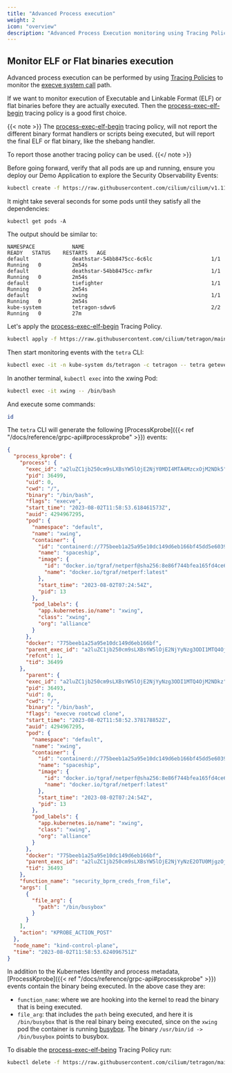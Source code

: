```yaml
---
title: "Advanced Process execution"
weight: 2
icon: "overview"
description: "Advanced Process Execution monitoring using Tracing Policies"
---
```


## Monitor ELF or Flat binaries execution

Advanced process execution can be performed by using [Tracing Policies](/docs/concepts/tracing-policy) to monitor
the [execve system call](https://man7.org/linux/man-pages/man2/execve.2.html) path.

If we want to monitor execution of Executable and Linkable Format (ELF) or flat binaries
before they are actually executed. Then the [process-exec-elf-begin](https://github.com/cilium/tetragon/blob/main/examples/tracingpolicy/process-exec/process-exec-elf-begin.yaml) tracing policy is a good first choice.

{{< note >}}
The [process-exec-elf-begin](https://raw.githubusercontent.com/cilium/tetragon/main/examples/tracingpolicy/process-exec/process-exec-elf-begin.yaml) tracing policy, will not report the
different binary format handlers or scripts being executed, but will report
the final ELF or flat binary, like the shebang handler.

To report those another tracing policy can be used.
{{</ note >}}

Before going forward, verify that all pods are up and running, ensure you
deploy our Demo Application to explore the Security Observability Events:

```bash
kubectl create -f https://raw.githubusercontent.com/cilium/cilium/v1.11/examples/minikube/http-sw-app.yaml
```

It might take several seconds for some pods until they satisfy all the dependencies:

```shell-session
kubectl get pods -A
```
The output should be similar to:
```text
NAMESPACE            NAME                                         READY   STATUS    RESTARTS   AGE
default              deathstar-54bb8475cc-6c6lc                   1/1     Running   0          2m54s
default              deathstar-54bb8475cc-zmfkr                   1/1     Running   0          2m54s
default              tiefighter                                   1/1     Running   0          2m54s
default              xwing                                        1/1     Running   0          2m54s
kube-system          tetragon-sdwv6                               2/2     Running   0          27m
```

Let's apply the [process-exec-elf-begin](https://raw.githubusercontent.com/cilium/tetragon/main/examples/tracingpolicy/process-exec/process-exec-elf-begin.yaml) Tracing Policy.

```bash
kubectl apply -f https://raw.githubusercontent.com/cilium/tetragon/main/examples/tracingpolicy/process-exec/process-exec-elf-begin.yaml
```

Then start monitoring events with the `tetra` CLI:
```bash
kubectl exec -it -n kube-system ds/tetragon -c tetragon -- tetra getevents
```

In another terminal, `kubectl exec` into the xwing Pod:

```bash
kubectl exec -it xwing -- /bin/bash
```

And execute some commands:

```bash
id
```

The `tetra` CLI will generate the following [ProcessKprobe]({{< ref "/docs/reference/grpc-api#processkprobe" >}}) events:

```json
{
  "process_kprobe": {
    "process": {
      "exec_id": "a2luZC1jb250cm9sLXBsYW5lOjE2NjY0MDI4MTA4MzcxOjM2NDk5",
      "pid": 36499,
      "uid": 0,
      "cwd": "/",
      "binary": "/bin/bash",
      "flags": "execve",
      "start_time": "2023-08-02T11:58:53.618461573Z",
      "auid": 4294967295,
      "pod": {
        "namespace": "default",
        "name": "xwing",
        "container": {
          "id": "containerd://775beeb1a25a95e10dc149d6eb166bf45dd5e6039e8af3b64e8fb4d29669f349",
          "name": "spaceship",
          "image": {
            "id": "docker.io/tgraf/netperf@sha256:8e86f744bfea165fd4ce68caa05abc96500f40130b857773186401926af7e9e6",
            "name": "docker.io/tgraf/netperf:latest"
          },
          "start_time": "2023-08-02T07:24:54Z",
          "pid": 13
        },
        "pod_labels": {
          "app.kubernetes.io/name": "xwing",
          "class": "xwing",
          "org": "alliance"
        }
      },
      "docker": "775beeb1a25a95e10dc149d6eb166bf",
      "parent_exec_id": "a2luZC1jb250cm9sLXBsYW5lOjE2NjYyNzg3ODI1MTQ4OjM2NDkz",
      "refcnt": 1,
      "tid": 36499
    },
      "parent": {
      "exec_id": "a2luZC1jb250cm9sLXBsYW5lOjE2NjYyNzg3ODI1MTQ4OjM2NDkz",
      "pid": 36493,
      "uid": 0,
      "cwd": "/",
      "binary": "/bin/bash",
      "flags": "execve rootcwd clone",
      "start_time": "2023-08-02T11:58:52.378178852Z",
      "auid": 4294967295,
      "pod": {
        "namespace": "default",
        "name": "xwing",
        "container": {
          "id": "containerd://775beeb1a25a95e10dc149d6eb166bf45dd5e6039e8af3b64e8fb4d29669f349",
          "name": "spaceship",
          "image": {
            "id": "docker.io/tgraf/netperf@sha256:8e86f744bfea165fd4ce68caa05abc96500f40130b857773186401926af7e9e6",
            "name": "docker.io/tgraf/netperf:latest"
          },
          "start_time": "2023-08-02T07:24:54Z",
          "pid": 13
        },
        "pod_labels": {
          "app.kubernetes.io/name": "xwing",
          "class": "xwing",
          "org": "alliance"
        }
      },
      "docker": "775beeb1a25a95e10dc149d6eb166bf",
      "parent_exec_id": "a2luZC1jb250cm9sLXBsYW5lOjE2NjYyNzE2OTU0MjgzOjM2NDg0",
      "tid": 36493
    },
    "function_name": "security_bprm_creds_from_file",
    "args": [
      {
        "file_arg": {
          "path": "/bin/busybox"
        }
      }
    ],
    "action": "KPROBE_ACTION_POST"
  },
  "node_name": "kind-control-plane",
  "time": "2023-08-02T11:58:53.624096751Z"
}
```

In addition to the Kubernetes Identity and process metadata,
[ProcessKprobe]({{< ref "/docs/reference/grpc-api#processkprobe" >}})
events contain the binary being executed. In the above case they are:

- `function_name`: where we are hooking into the kernel to read the binary that is being executed.
- `file_arg`: that includes the `path` being executed, and here it is `/bin/busybox` that is the real
   binary being executed, since on the `xwing` pod the container is running [busybox](https://busybox.net/).
   The binary `/usr/bin/id -> /bin/busybox` points to busybox.


To disable the [process-exec-elf-being](https://raw.githubusercontent.com/cilium/tetragon/main/examples/tracingpolicy/process-exec/process-exec-elf-begin.yaml) Tracing Policy run:

```bash
kubectl delete -f https://raw.githubusercontent.com/cilium/tetragon/main/examples/tracingpolicy/process-exec/process-exec-elf-begin.yaml
```
